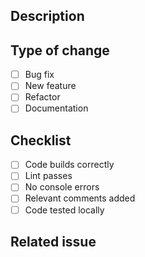 ## Description
<!-- Describe the purpose of this PR -->

## Type of change
- [ ] Bug fix
- [ ] New feature
- [ ] Refactor
- [ ] Documentation

## Checklist
- [ ] Code builds correctly
- [ ] Lint passes
- [ ] No console errors
- [ ] Relevant comments added
- [ ] Code tested locally

## Related issue
<!-- Link related issue if exists -->
